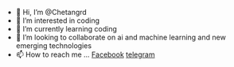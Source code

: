 - 👋 Hi, I’m @Chetangrd
- 👀 I’m interested in coding
- 🌱 I’m currently learning coding
- 💞️ I’m looking to collaborate on ai and machine learning and new emerging technologies
- 📫 How to reach me ... <a href="fb.me/chetangrd">Facebook</a> <a href="t.me/chetangrd">telegram</a>

<!---
Chetangrd/Chetangrd is a ✨ special ✨ repository because its `README.md` (this file) appears on your GitHub profile.
You can click the Preview link to take a look at your changes.
--->
